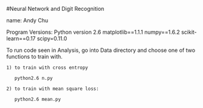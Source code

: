 #Neural Network and Digit Recognition

name: Andy Chu 

Program Versions:
Python version 2.6
matplotlib==1.1.1
numpy==1.6.2
scikit-learn==0.17
scipy=0.11.0

To run code seen in Analysis, go into Data directory and choose one of two functions to train with.

    1) to train with cross entropy

       python2.6 n.py

    2) to train with mean square loss: 

       python2.6 mean.py
